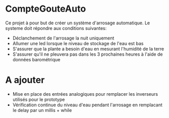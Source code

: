 # CompteGouteAuto

Ce projet à pour but de créer un système d'arrosage automatique.
Le systeme doit répondre aux conditions suivantes:

- Déclanchement de l'arrosage la nuit uniquement
- Allumer une led lorsque le niveau de stockage de l'eau est bas
- S'assurer que la plante a besoin d'eau en mesurant l'humidité de la terre
- S'assurer qu'il ne pleuvera pas dans les 3 prochaines heures à l'aide de données barométrique

# A ajouter

- Mise en place des entrées analogiques pour remplacer les inverseurs utilisés pour le prototype
- Vérification continue du niveau d'eau pendant l'arrosage en remplacant le delay par un millis + while